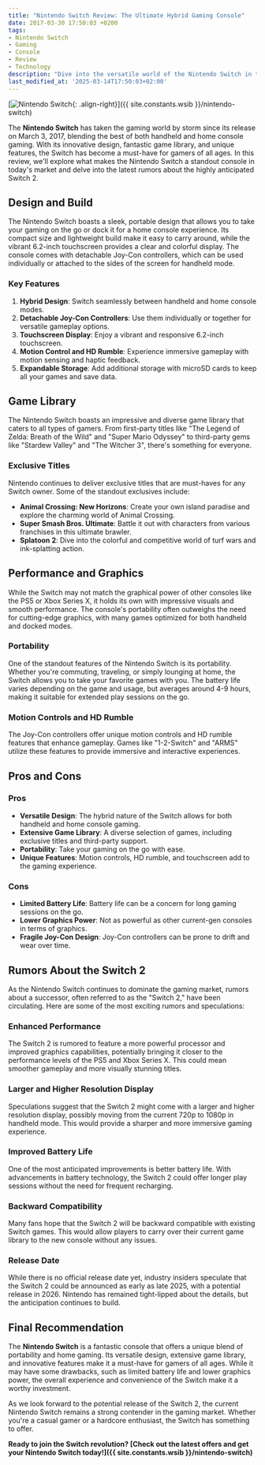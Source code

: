 ```yaml
---
title: "Nintendo Switch Review: The Ultimate Hybrid Gaming Console"
date: 2017-03-30 17:50:03 +0200
tags:
- Nintendo Switch
- Gaming
- Console
- Review
- Technology
description: "Dive into the versatile world of the Nintendo Switch in this in-depth review. Discover its unique features, games, pros and cons, and why it's a must-have for gamers everywhere."
last_modified_at: '2025-03-14T17:50:03+02:00'
---
```


[![Nintendo Switch](https://i.imgur.com/MNtDsawm.jpg){: .align-right}]({{ site.constants.wsib }}/nintendo-switch)

The **Nintendo Switch** has taken the gaming world by storm since its release on March 3, 2017, blending the best of both handheld and home console gaming. With its innovative design, fantastic game library, and unique features, the Switch has become a must-have for gamers of all ages. In this review, we'll explore what makes the Nintendo Switch a standout console in today's market and delve into the latest rumors about the highly anticipated Switch 2.

## Design and Build

The Nintendo Switch boasts a sleek, portable design that allows you to take your gaming on the go or dock it for a home console experience. Its compact size and lightweight build make it easy to carry around, while the vibrant 6.2-inch touchscreen provides a clear and colorful display. The console comes with detachable Joy-Con controllers, which can be used individually or attached to the sides of the screen for handheld mode.

### Key Features

1. **Hybrid Design**: Switch seamlessly between handheld and home console modes.
2. **Detachable Joy-Con Controllers**: Use them individually or together for versatile gameplay options.
3. **Touchscreen Display**: Enjoy a vibrant and responsive 6.2-inch touchscreen.
4. **Motion Control and HD Rumble**: Experience immersive gameplay with motion sensing and haptic feedback.
5. **Expandable Storage**: Add additional storage with microSD cards to keep all your games and save data.

## Game Library

The Nintendo Switch boasts an impressive and diverse game library that caters to all types of gamers. From first-party titles like "The Legend of Zelda: Breath of the Wild" and "Super Mario Odyssey" to third-party gems like "Stardew Valley" and "The Witcher 3", there's something for everyone.

### Exclusive Titles

Nintendo continues to deliver exclusive titles that are must-haves for any Switch owner. Some of the standout exclusives include:

- **Animal Crossing: New Horizons**: Create your own island paradise and explore the charming world of Animal Crossing.
- **Super Smash Bros. Ultimate**: Battle it out with characters from various franchises in this ultimate brawler.
- **Splatoon 2**: Dive into the colorful and competitive world of turf wars and ink-splatting action.

## Performance and Graphics

While the Switch may not match the graphical power of other consoles like the PS5 or Xbox Series X, it holds its own with impressive visuals and smooth performance. The console's portability often outweighs the need for cutting-edge graphics, with many games optimized for both handheld and docked modes.

### Portability

One of the standout features of the Nintendo Switch is its portability. Whether you're commuting, traveling, or simply lounging at home, the Switch allows you to take your favorite games with you. The battery life varies depending on the game and usage, but averages around 4-9 hours, making it suitable for extended play sessions on the go.

### Motion Controls and HD Rumble

The Joy-Con controllers offer unique motion controls and HD rumble features that enhance gameplay. Games like "1-2-Switch" and "ARMS" utilize these features to provide immersive and interactive experiences.

## Pros and Cons

### Pros

- **Versatile Design**: The hybrid nature of the Switch allows for both handheld and home console gaming.
- **Extensive Game Library**: A diverse selection of games, including exclusive titles and third-party support.
- **Portability**: Take your gaming on the go with ease.
- **Unique Features**: Motion controls, HD rumble, and touchscreen add to the gaming experience.

### Cons

- **Limited Battery Life**: Battery life can be a concern for long gaming sessions on the go.
- **Lower Graphics Power**: Not as powerful as other current-gen consoles in terms of graphics.
- **Fragile Joy-Con Design**: Joy-Con controllers can be prone to drift and wear over time.

## Rumors About the Switch 2

As the Nintendo Switch continues to dominate the gaming market, rumors about a successor, often referred to as the "Switch 2," have been circulating. Here are some of the most exciting rumors and speculations:

### Enhanced Performance

The Switch 2 is rumored to feature a more powerful processor and improved graphics capabilities, potentially bringing it closer to the performance levels of the PS5 and Xbox Series X. This could mean smoother gameplay and more visually stunning titles.

### Larger and Higher Resolution Display

Speculations suggest that the Switch 2 might come with a larger and higher resolution display, possibly moving from the current 720p to 1080p in handheld mode. This would provide a sharper and more immersive gaming experience.

### Improved Battery Life

One of the most anticipated improvements is better battery life. With advancements in battery technology, the Switch 2 could offer longer play sessions without the need for frequent recharging.

### Backward Compatibility

Many fans hope that the Switch 2 will be backward compatible with existing Switch games. This would allow players to carry over their current game library to the new console without any issues.

### Release Date

While there is no official release date yet, industry insiders speculate that the Switch 2 could be announced as early as late 2025, with a potential release in 2026. Nintendo has remained tight-lipped about the details, but the anticipation continues to build.

## Final Recommendation

The **Nintendo Switch** is a fantastic console that offers a unique blend of portability and home gaming. Its versatile design, extensive game library, and innovative features make it a must-have for gamers of all ages. While it may have some drawbacks, such as limited battery life and lower graphics power, the overall experience and convenience of the Switch make it a worthy investment.

As we look forward to the potential release of the Switch 2, the current Nintendo Switch remains a strong contender in the gaming market. Whether you're a casual gamer or a hardcore enthusiast, the Switch has something to offer.

**Ready to join the Switch revolution? [Check out the latest offers and get your Nintendo Switch today!]({{ site.constants.wsib }}/nintendo-switch)**
